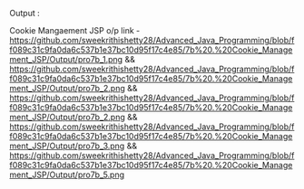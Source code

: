 Output :

Cookie Mangaement JSP o/p link - https://github.com/sweekrithishetty28/Advanced_Java_Programming/blob/ff089c31c9fa0da6c537b1e37bc10d95f17c4e85/7b%20.%20Cookie_Management_JSP/Output/pro7b_1.png && https://github.com/sweekrithishetty28/Advanced_Java_Programming/blob/ff089c31c9fa0da6c537b1e37bc10d95f17c4e85/7b%20.%20Cookie_Management_JSP/Output/pro7b_2.png && https://github.com/sweekrithishetty28/Advanced_Java_Programming/blob/ff089c31c9fa0da6c537b1e37bc10d95f17c4e85/7b%20.%20Cookie_Management_JSP/Output/pro7b_2.png && https://github.com/sweekrithishetty28/Advanced_Java_Programming/blob/ff089c31c9fa0da6c537b1e37bc10d95f17c4e85/7b%20.%20Cookie_Management_JSP/Output/pro7b_3.png && https://github.com/sweekrithishetty28/Advanced_Java_Programming/blob/ff089c31c9fa0da6c537b1e37bc10d95f17c4e85/7b%20.%20Cookie_Management_JSP/Output/pro7b_5.png